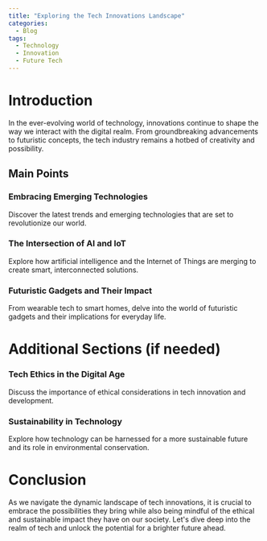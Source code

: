```yaml
---
title: "Exploring the Tech Innovations Landscape"
categories:
  - Blog
tags:
  - Technology
  - Innovation
  - Future Tech
---
```


# Introduction
In the ever-evolving world of technology, innovations continue to shape the way we interact with the digital realm. From groundbreaking advancements to futuristic concepts, the tech industry remains a hotbed of creativity and possibility.

## Main Points
### Embracing Emerging Technologies
Discover the latest trends and emerging technologies that are set to revolutionize our world.

### The Intersection of AI and IoT
Explore how artificial intelligence and the Internet of Things are merging to create smart, interconnected solutions.

### Futuristic Gadgets and Their Impact
From wearable tech to smart homes, delve into the world of futuristic gadgets and their implications for everyday life.

# Additional Sections (if needed)
### Tech Ethics in the Digital Age
Discuss the importance of ethical considerations in tech innovation and development.

### Sustainability in Technology
Explore how technology can be harnessed for a more sustainable future and its role in environmental conservation.

# Conclusion
As we navigate the dynamic landscape of tech innovations, it is crucial to embrace the possibilities they bring while also being mindful of the ethical and sustainable impact they have on our society. Let's dive deep into the realm of tech and unlock the potential for a brighter future ahead.